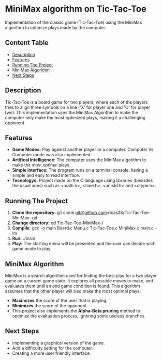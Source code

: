 # **MiniMax algorithm on Tic-Tac-Toe**
Implementation of the classic game (Tic-Tac-Toe) using the MiniMax algorithm to optimize plays made by the computer.

## **Content Table**
- [Description](#description)
- [Features](#features)
- [Running The Project](#running-the-project)
- [MiniMax Algorithm](#minimax-algorithm)
- [Next Steps](#next-steps)

## **Description**
Tic-Tac-Toe is a board game for two players, where each of the players tries to align three symbols on a line ('X' for player one and 'O' for player two). This implementation uses the MiniMax Algorithm to make the computer only make the most optimized plays, making it a challenging opponent.

## **Features**
- **Game Modes:** Play against another player or a computer. Computer Vs Computer mode was also implemented.
- **Artifical Intelligence:** The computer uses the MiniMax algorithm to make the most optimal plays.
- **Simple interface:** The program runs on a terminal console, having a simple and easy to read interface.
- **Tecnologys:** Project made on the C language using libraries (besisdes the usual ones) such as <math.h>, <time.h>, <unistd.h> and <ctype.h>.


## **Running The Project**
1. **Clone the repository:**
    git clone git@github.com:ricas28/Tic-Tac-Toe-MiniMax-.git
2. **Change directory:**
    cd Tic-Tac-Toe-MiniMax-/
3. **Compile:**
    gcc -o main Board.c Menu.c Tic-Tac-Toe.c MiniMax.c main.c -lm
4. **Run:**
    ./main
5. **Play:**
    The starting menu will be presented and the user can decide wich game mode to play.

## **MiniMax Algorithm**
MiniMax is a search algorithm used for finding the best play for a two player game on a current game state. It explores all possible moves to make, and evaluates them until an end game condition is found. This algorithm assumes that the other player will also make the most optimal plays.
- **Maximizes** the score of the user that is playing.
- **Minimizes** the score of the opponent.
- This project also implements the **Alpha-Beta pruning** method to optimize the evaltuation process, ignoring some useless branches.

## **Next Steps**
- Implementing a graphical version of the game.
- Add a difficulty setting for the computer.
- Creating a more user friendly interface.


